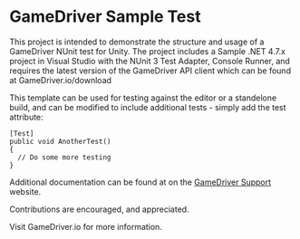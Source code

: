 # GameDriver Sample Test

This project is intended to demonstrate the structure and usage of a GameDriver NUnit test for Unity. The project includes a Sample .NET 4.7.x project in Visual Studio with the NUnit 3 Test Adapter, Console Runner, and requires the latest version of the GameDriver API client which can be found at GameDriver.io/download

This template can be used for testing against the editor or a standelone build, and can be modified to include additional tests - simply add the test attribute:

```
[Test]
public void AnotherTest()
{
  // Do some more testing
}
```

Additional documentation can be found at on the [GameDriver Support](https://support.gamedriver.io) website.

Contributions are encouraged, and appreciated.

Visit GameDriver.io for more information.

